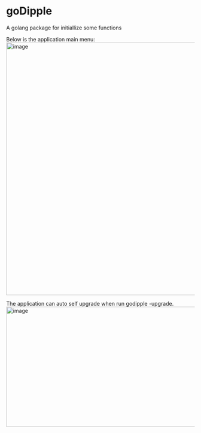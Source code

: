 # goDipple
 A golang package for initiallize some functions
 
 Below is the application main menu:
<img width="1276" height="673" alt="image" src="https://github.com/user-attachments/assets/b6b3477d-9886-4a66-93f7-7000165af00e" />

The application can auto self upgrade when run godipple -upgrade.
<img width="1343" height="320" alt="image" src="https://github.com/user-attachments/assets/42eb7559-49c0-47f7-a517-d25ce6547dd1" />
